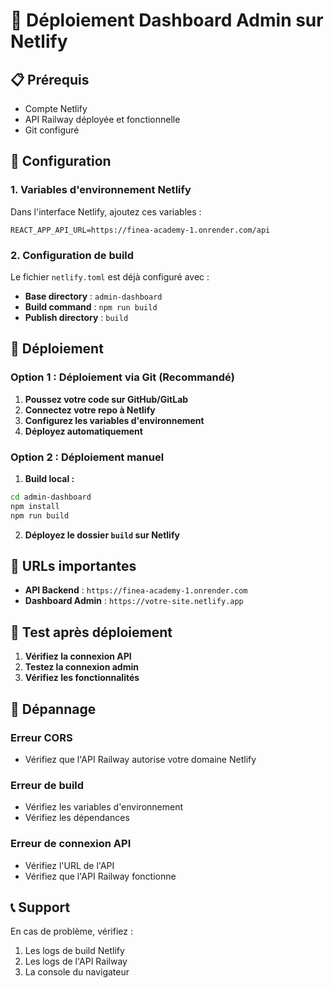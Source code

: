 # 🚀 Déploiement Dashboard Admin sur Netlify

## 📋 **Prérequis**

- Compte Netlify
- API Railway déployée et fonctionnelle
- Git configuré

## 🔧 **Configuration**

### **1. Variables d'environnement Netlify**

Dans l'interface Netlify, ajoutez ces variables :

```env
REACT_APP_API_URL=https://finea-academy-1.onrender.com/api 
```

### **2. Configuration de build**

Le fichier `netlify.toml` est déjà configuré avec :
- **Base directory** : `admin-dashboard`
- **Build command** : `npm run build`
- **Publish directory** : `build`

## 🚀 **Déploiement**

### **Option 1 : Déploiement via Git (Recommandé)**

1. **Poussez votre code sur GitHub/GitLab**
2. **Connectez votre repo à Netlify**
3. **Configurez les variables d'environnement**
4. **Déployez automatiquement**

### **Option 2 : Déploiement manuel**

1. **Build local :**
```bash
cd admin-dashboard
npm install
npm run build
```

2. **Déployez le dossier `build` sur Netlify**

## 🔗 **URLs importantes**

- **API Backend** : `https://finea-academy-1.onrender.com`
- **Dashboard Admin** : `https://votre-site.netlify.app`

## 🧪 **Test après déploiement**

1. **Vérifiez la connexion API**
2. **Testez la connexion admin**
3. **Vérifiez les fonctionnalités**

## 🔧 **Dépannage**

### **Erreur CORS**
- Vérifiez que l'API Railway autorise votre domaine Netlify

### **Erreur de build**
- Vérifiez les variables d'environnement
- Vérifiez les dépendances

### **Erreur de connexion API**
- Vérifiez l'URL de l'API
- Vérifiez que l'API Railway fonctionne

## 📞 **Support**

En cas de problème, vérifiez :
1. Les logs de build Netlify
2. Les logs de l'API Railway
3. La console du navigateur 